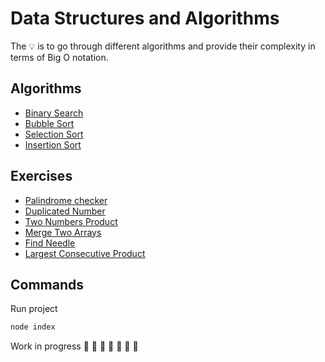 # Data Structures and Algorithms

The 💡 is to go through different algorithms and provide their complexity in terms of Big O notation. 

## Algorithms
- [Binary Search](https://github.com/daosgava/data-structures-and-algorithms/blob/main/algorithms/binarySearch.js)
- [Bubble Sort](https://github.com/daosgava/data-structures-and-algorithms/blob/main/algorithms/bubbleSort.js)
- [Selection Sort](https://github.com/daosgava/data-structures-and-algorithms/blob/main/algorithms/selectionSort.js)
- [Insertion Sort](https://github.com/daosgava/data-structures-and-algorithms/blob/main/algorithms/insertionSort.js)

## Exercises
- [Palindrome checker](https://github.com/daosgava/data-structures-and-algorithms/blob/main/exercises/palindromeChecker.js)
- [Duplicated Number](https://github.com/daosgava/data-structures-and-algorithms/blob/main/exercises/hasDuplicatedNumber.js)
- [Two Numbers Product](https://github.com/daosgava/data-structures-and-algorithms/blob/main/exercises/twoNumbersProduct.js)
- [Merge Two Arrays](https://github.com/daosgava/data-structures-and-algorithms/blob/main/exercises/mergeTwoArrays.js)
- [Find Needle](https://github.com/daosgava/data-structures-and-algorithms/blob/main/exercises/findNeedle.js)
- [Largest Consecutive Product](https://github.com/daosgava/data-structures-and-algorithms/blob/main/exercises/largestConsecutiveProductfindNeedle.js)

## Commands
Run project
```javascript
node index
```  
Work in progress  🚧 🚧 🚧 🚧 🚧 🚧 🚧 
